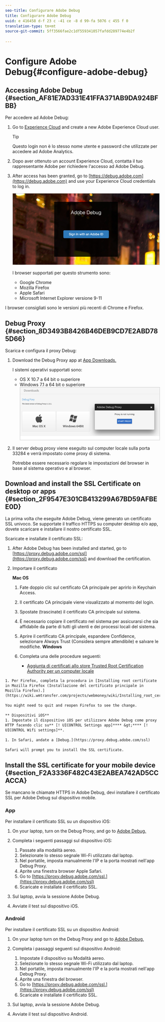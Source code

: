 ```yaml
---
seo-title: Configurare Adobe Debug
title: Configurare Adobe Debug
uuid: e 416458 d-f 23 c -41 ce -8 d 99-fa 5076 c 455 f 0
translation-type: tm+mt
source-git-commit: 5ff3566fae2c1df559341057fafdd289774e4b2f

---
```



# Configure Adobe Debug{#configure-adobe-debug}

## Accessing Adobe Debug {#section_AF81E7AD331E41FFA371AB9DA924BFBB}

Per accedere ad Adobe Debug:

1. Go to [Experience Cloud](https://www.marketing.adobe.com) and create a new Adobe Experience Cloud user.

   >[!TIP]
   >
   >Questo login non è lo stesso nome utente e password che utilizzate per accedere ad Adobe Analytics.

1. Dopo aver ottenuto un account Experience Cloud, contatta il tuo rappresentante Adobe per richiedere l'accesso ad Adobe Debug.
1. After access has been granted, go to [https://debug.adobe.com](https://debug.adobe.com) and use your Experience Cloud credentials to log in.

   ![](assets/adobe-debug-login.png)

   I browser supportati per questo strumento sono:
   * Google Chrome
   * Mozilla Firefox
   * Apple Safari
   * Microsoft Internet Explorer versione 9-11

I browser consigliati sono le versioni più recenti di Chrome e Firefox.

## Debug Proxy {#section_8D3493B8426B46DEB9CD7E2ABD785D66}

Scarica e configura il proxy Debug:

1. Download the Debug Proxy app at [App Downloads.](https://debug.adobe.com/#/downloads)

   I sistemi operativi supportati sono:
   * OS X 10.7 a 64 bit o superiore
   * Windows 7.1 a 64 bit o superiore
   ![](assets/debug-proxy-app.png)

1. Il server debug proxy viene eseguito sul computer locale sulla porta 33284 e verrà impostato come proxy di sistema.

   Potrebbe essere necessario regolare le impostazioni del browser in base al sistema operativo e al browser.

## Download and install the SSL Certificate on desktop or apps {#section_2F9547E301CB413299A67BD59AFBEE0D}

La prima volta che eseguite Adobe Debug, viene generato un certificato SSL univoco. Se supportate il traffico HTTPS su computer desktop e/o app, dovete scaricare e installare il nostro certificato SSL.

Scaricate e installate il certificato SSL:

1. After Adobe Debug has been installed and started, go to [https://proxy.debug.adobe.com/ssl](https://proxy.debug.adobe.com/ssl) and download the certification.
1. Importare il certificato

   **Mac OS**
   1. Fate doppio clic sul certificato CA principale per aprirlo in Keychain Access.
   1. Il certificato CA principale viene visualizzato al momento del login.
   1. Spostate (trascinate) il certificato CA principale sul sistema.
   1. È necessario copiare il certificato nel sistema per assicurarsi che sia affidabile da parte di tutti gli utenti e dei processi locali del sistema.
   1. Aprire il certificato CA principale, espandere Confidence, selezionare Always Trust (Considera sempre attendibile) e salvare le modifiche.
   **Windows**
   1. Completa una delle procedure seguenti:

      * [Aggiunta di certificati allo store Trusted Root Certification Authority per un computer locale](https://technet.microsoft.com/en-us/library/cc754841.aspx#BKMK_addlocal)
<!--        * [How To Import a Trusted Root Certification Authority In Windows 7/Vista/XP](https://www.sqlservermart.com/HowTo/Windows_Import_Certificate.aspx) You might need to quit and reopen your browser to see the change.
-->

    1. Per Firefox, completa la procedura in [Installing root certificate in Mozilla Firefox (Installazione del certificato principale in Mozilla Firefox).](https://wiki.wmtransfer.com/projects/webmoney/wiki/Installing_root_certificate_in_Mozilla_Firefox)
    
    You might need to quit and reopen Firefox to see the change.
    
    ** Dispositivi iOS**
    1. Impostate il dispositivo iOS per utilizzare Adobe Debug come proxy HTTP facendo clic su** [! UICONTROL Settings app]**** &gt;**** [! UICONTROL Wifi settings]**.
    
    1. In Safari, andate a [Debug.](https://proxy.debug.adobe.com/ssl)
    
    Safari will prompt you to install the SSL certificate.

## Install the SSL certificate for your mobile device {#section_F2A3336F482C43E2ABEA742AD5CCACCA}

Se mancano le chiamate HTTPS in Adobe Debug, devi installare il certificato SSL per Adobe Debug sul dispositivo mobile.

### App

Per installare il certificato SSL su un dispositivo iOS:

1. On your laptop, turn on the Debug Proxy, and go to [Adobe Debug.](https://debug.adobe.com)
1. Completa i seguenti passaggi sul dispositivo iOS:
   1. Passate alla modalità aereo.
   1. Selezionate lo stesso segnale Wi-Fi utilizzato dal laptop.
   1. Nel portatile, imposta manualmente l'IP e la porta mostrati nell'app Debug Proxy.
   1. Aprite una finestra browser Apple Safari.
   1. Go to [https://proxy.debug.adobe.com/ssl.](https://proxy.debug.adobe.com/ssl)
   1. Scaricate e installate il certificato SSL.

1. Sul laptop, avvia la sessione Adobe Debug.
1. Avviate il test sul dispositivo iOS.

### Android

Per installare il certificato SSL su un dispositivo Android:

1. On your laptop turn on the Debug Proxy and go to [Adobe Debug.](https://debug.adobe.com)
1. Completa i passaggi seguenti sul dispositivo Android:
   1. Impostate il dispositivo su Modalità aereo.
   1. Selezionate lo stesso segnale Wi-Fi utilizzato dal laptop.
   1. Nel portatile, imposta manualmente l'IP e la porta mostrati nell'app Debug Proxy.
   1. Aprite una finestra del browser.
   1. Go to [https://proxy.debug.adobe.com/ssl.](https://proxy.debug.adobe.com/ssl)
   1. Scaricate e installate il certificato SSL.

1. Sul laptop, avvia la sessione Adobe Debug.
1. Avviate il test sul dispositivo Android.

